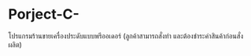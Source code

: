 # Porject-C-
โปรแกรมร้านขายเครื่องประดับแบบพรีออเดอร์ (ลูกค้าสามารถสั่งทำ และต้องชำระค่าสินค้าก่อนสั่งผลิต)

